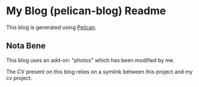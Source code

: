 # My Blog (pelican-blog) Readme

This blog is generated using [Pelican](http://docs.getpelican.com).

## Nota Bene

This blog uses an add-on: "photos" which has been modified by me.

The CV present on this blog relies on a symlink between this project and my cv project.
